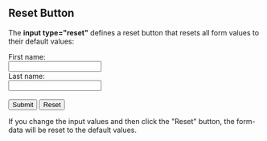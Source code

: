 <html>
<body>

<h2>Reset Button</h2>

<p>The <strong>input type="reset"</strong> defines a reset button that resets all form values to their default values:</p>

<form action="/action_page.php">
  <label for="fname">First name:</label><br>
  <input type="text" id="fname" name="fname"><br>
  <label for="lname">Last name:</label><br>
  <input type="text" id="lname" name="lname"><br><br>
  <input type="submit" value="Submit">
  <input type="reset">
</form> 

<p>If you change the input values and then click the "Reset" button, the form-data will be reset to the default values.</p>

</body>
</html>
